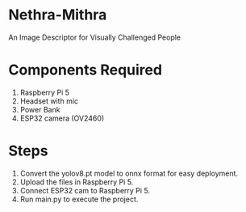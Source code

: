 # Nethra-Mithra
An Image Descriptor for Visually Challenged People

# Components Required
1. Raspberry Pi 5
2. Headset with mic
3. Power Bank
4. ESP32 camera (OV2460)

# Steps
1. Convert the yolov8.pt model to onnx format for easy deployment.
2. Upload the files in Raspberry Pi 5.
3. Connect ESP32 cam to Raspberry Pi 5.
4. Run main.py to execute the project.
